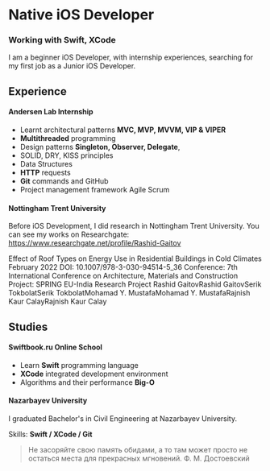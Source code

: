 # Native iOS Developer
### Working with Swift, XCode

I am a beginner iOS Developer, with internship experiences, searching for my first job as a Junior iOS Developer.

## Experience

#### Andersen Lab Internship

- Learnt architectural patterns **MVC, MVP, MVVM, VIP & VIPER**
- **Multithreaded** programming
- Design patterns **Singleton, Observer, Delegate**, 
- SOLID, DRY, KISS principles
- Data Structures
- **HTTP** requests
- **Git** commands and GitHub
- Project management framework Agile Scrum

#### Nottingham Trent University
Before iOS Development, I did research in Nottingham Trent University. You can see my works on Researchgate:
https://www.researchgate.net/profile/Rashid-Gaitov

Effect of Roof Types on Energy Use in Residential Buildings in Cold Climates
February 2022
DOI: 10.1007/978-3-030-94514-5_36
Conference: 7th International Conference on Architecture, Materials and Construction
Project: SPRING EU-India Research Project
Rashid GaitovRashid GaitovSerik TokbolatSerik TokbolatMohamad Y. MustafaMohamad Y. MustafaRajnish Kaur CalayRajnish Kaur Calay

## Studies
#### Swiftbook.ru Online School

- Learn **Swift** programming language
- **XCode** integrated development environment
- Algorithms and their performance **Big-O**

#### Nazarbayev University
I graduated Bachelor's in Civil Engineering at Nazarbayev University.


Skills: **Swift / XCode / Git**

> Не засоряйте свою память обидами, а то там может просто не остаться места для прекрасных мгновений. Ф. М. Достоевский
